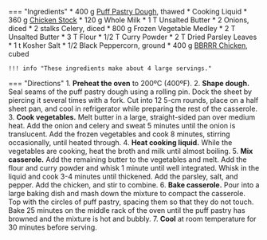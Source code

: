 === "Ingredients"
    * 400 g [Puff Pastry Dough](../bread/pastry-doughs/rough-puff-pastry-dough.md), thawed
    * Cooking Liquid
        * 360 g [Chicken Stock](../soups/stocks/meat-stock.md)
        * 120 g Whole Milk
    * 1 T Unsalted Butter
    * 2 Onions, diced
    * 2 stalks Celery, diced
    * 800 g Frozen Vegetable Medley
    * 2 T Unsalted Butter
    * 3 T Flour
    * 1/2 T Curry Powder
    * 2 T Dried Parsley Leaves
    * 1 t Kosher Salt
    * 1/2 Black Peppercorn, ground
    * 400 g [BBRRR Chicken](oven-roasted-chicken/bbrrr-chicken-breast.md), cubed

    !!! info "These ingredients make about 4 large servings."

=== "Directions"
    1. **Preheat the oven** to 200ºC (400ºF).
    2. **Shape dough.** Seal seams of the puff pastry dough using a rolling pin. Dock the sheet by piercing it several times with a fork. Cut into 12 5-cm rounds, place on a half sheet pan, and cool in refrigerator while preparing the rest of the casserole.
    3. **Cook vegetables.** Melt butter in a large, straight-sided pan over medium heat. Add the onion and celery and sweat 5 minutes until the onion is translucent. Add the frozen vegetables and cook 8 minutes, stirring occasionally, until heated through.
    4. **Heat cooking liquid.** While the vegetables are cooking, heat the broth and milk until almost boiling.
    5. **Mix casserole.** Add the remaining butter to the vegetables and melt. Add the flour and curry powder and whisk 1 minute until well integrated. Whisk in the liquid and cook 3-4 minutes until thickened. Add the parsley, salt, and pepper. Add the chicken, and stir to combine.
    6. **Bake casserole.** Pour into a large baking dish and mash down the mixture to compact the casserole. Top with the circles of puff pastry, spacing them so that they do not touch. Bake 25 minutes on the middle rack of the oven until the puff pastry has browned and the mixture is hot and bubbly.
    7. **Cool** at room temperature for 30 minutes before serving.

[^brown]:
    Brown, Alten. ["Curry Chicken Pot Pie."](https://altonbrown.com/recipes/curry-chicken-pot-pie/) _Alten Brown._ 25 January 2021.

